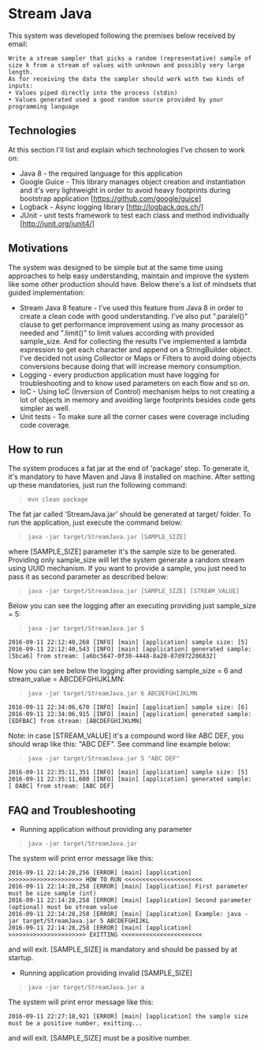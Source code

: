 # Stream Java
This system was developed following the premises below received by email:
```console
Write a stream sampler that picks a random (representative) sample of size k from a stream of values with unknown and possibly very large length.
As for receiving the data the sampler should work with two kinds of inputs:
• Values piped directly into the process (stdin)
• Values generated used a good random source provided by your programming language
```

## Technologies
At this section I'll list and explain which technologies I've chosen to work on:
* Java 8 - the required language for this application
* Google Guice - This library manages object creation and instantiation and it's very lightweight in order to avoid heavy  footprints during bootstrap application [https://github.com/google/guice]
* Logback - Async logging library [http://logback.qos.ch/]
* JUnit - unit tests framework to test each class and method individually [http://junit.org/junit4/]

## Motivations
The system was designed to be simple but at the same time using approaches to help easy understanding, maintain and improve the system like some other production should have. Below there's a list of mindsets that guided implementation:
* Stream Java 8 feature - I've used this feature from Java 8 in order to create a clean code with good understanding. I've also put ".paralel()" clause to get performance improvement using as many processor as needed and ".limit()" to limit values according with provided sample_size. And for collecting the results I've implemented a lambda expression to get each character and append on a StringBuilder object. I've decided not using Collector or Maps or Filters to avoid doing objects conversions because doing that will increase memory consumption.
* Logging - every production application must have logging for troubleshooting and to know used parameters on each flow and so on.
* IoC - Using IoC (Inversion of Control) mechanism helps to not creating a lot of objects in memory and avoiding large footprints besides code gets simpler as well. 
* Unit tests - To make sure all the corner cases were coverage including code coverage.

## How to run
The system produces a fat jar at the end of 'package' step. To generate it, it's mandatory to have Maven and Java 8 installed on machine. After setting up these mandatories, just run the following command:
> `mvn clean package`

The fat jar called 'StreamJava.jar' should be generated at target/ folder. To run the application, just execute the command below:
> `java -jar target/StreamJava.jar [SAMPLE_SIZE]`

where [SAMPLE_SIZE] parameter it's the sample size to be generated. Providing only sample_size will let the system generate a random stream using UUID mechanism. If you want to provide a sample, you just need to pass it as second parameter as described below:
> `java -jar target/StreamJava.jar [SAMPLE_SIZE] [STREAM_VALUE]`

Below you can see the logging after an executing providing just sample_size = 5:
> `java -jar target/StreamJava.jar 5`
```console
2016-09-11 22:12:40,268 [INFO] [main] [application] sample size: [5]
2016-09-11 22:12:40,543 [INFO] [main] [application] generated sample: [5bca6] from stream: [a6bc5647-0f30-4448-8a20-87d972286832]
```
Now you can see below the logging after providing sample_size = 6 and stream_value = ABCDEFGHIJKLMN:

> `java -jar target/StreamJava.jar 6 ABCDEFGHIJKLMN`
```console
2016-09-11 22:34:06,670 [INFO] [main] [application] sample size: [6]
2016-09-11 22:34:06,915 [INFO] [main] [application] generated sample: [EDFBAC] from stream: [ABCDEFGHIJKLMN]
```

Note: in case [STREAM_VALUE] it's a compound word like ABC DEF, you should wrap like this: "ABC DEF". See command line example below:
> `java -jar target/StreamJava.jar 5 "ABC DEF"`
```console
2016-09-11 22:35:11,351 [INFO] [main] [application] sample size: [5]
2016-09-11 22:35:11,600 [INFO] [main] [application] generated sample: [ DABC] from stream: [ABC DEF]
```


## FAQ and Troubleshooting
* Running application without providing any parameter 

> `java -jar target/StreamJava.jar`

The system will print error message like this:

```console
2016-09-11 22:14:28,256 [ERROR] [main] [application] >>>>>>>>>>>>>>>>>>>>> HOW TO RUN <<<<<<<<<<<<<<<<<<<<<<
2016-09-11 22:14:28,258 [ERROR] [main] [application] First parameter must be size sample (int) 
2016-09-11 22:14:28,258 [ERROR] [main] [application] Second parameter (optional) must be stream value 
2016-09-11 22:14:28,258 [ERROR] [main] [application] Example: java -jar target/StreamJava.jar 5 ABCDEFGHIJKL
2016-09-11 22:14:28,258 [ERROR] [main] [application] >>>>>>>>>>>>>>>>>>>>>> EXITTING <<<<<<<<<<<<<<<<<<<<<<<
```
and will exit. [SAMPLE_SIZE] is mandatory and should be passed by at startup.

* Running application providing invalid [SAMPLE_SIZE]

> `java -jar target/StreamJava.jar a`

The system will print error message like this:

```console
2016-09-11 22:27:18,921 [ERROR] [main] [application] the sample size must be a positive number, exitting...
```
and will exit. [SAMPLE_SIZE] must be a positive number.